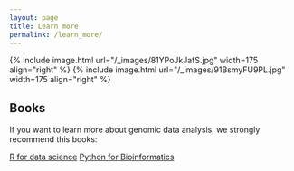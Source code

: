 ```yaml
---
layout: page
title: Learn more
permalink: /learn_more/
---
```


{% include image.html url="/_images/81YPoJkJafS.jpg" width=175 align="right" %}
{% include image.html url="/_images/91BsmyFU9PL.jpg" width=175 align="right" %}



## Books

If you want to learn more about genomic data analysis, we strongly recommend this books: 

[R for data science](https://r4ds.had.co.nz)
[Python for Bioinformatics](https://drive.google.com/file/d/1xvqCNOT3WBaBI-5jIPcv8_Cr9TDhytJ4/view?usp=share_link)


